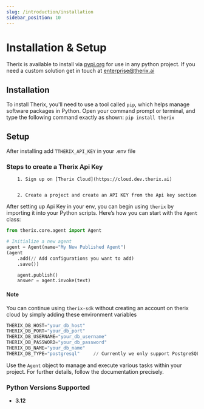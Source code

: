 ```yaml
---
slug: /introduction/installation
sidebar_position: 10
---
```


# Installation & Setup

Therix is available to install via [pypi.org](https://pypi.org/) for use in any python project. 
If you need a custom solution get in touch at [enterprise@therix.ai](mailto:enterprise@therix.ai)


## Installation
To install Therix, you'll need to use a tool called `pip`, which helps manage software packages in Python. Open your command prompt or terminal, and type the following command exactly as shown:
`pip install therix` 


## Setup 

After installing add `TTHERIX_API_KEY` in your .env file 


### Steps to create a Therix Api Key

        1. Sign up on [Therix Cloud](https://cloud.dev.therix.ai)


        2. Create a project and create an API KEY from the Api key section


After setting up Api Key in your env, you can begin using `therix` by importing it into your Python scripts. Here’s how you can start with the `Agent` class:

```python
from therix.core.agent import Agent

# Initialize a new agent
agent = Agent(name="My New Published Agent")
(agent
    .add(// Add configurations you want to add)
    .save())

    agent.publish()
    answer = agent.invoke(text)
```


#### Note

You can continue using `therix-sdk` without creating an account on therix cloud by simply adding these environment variables 

```python
THERIX_DB_HOST="your_db_host"
THERIX_DB_PORT="your_db_port"
THERIX_DB_USERNAME="your_db_username"
THERIX_DB_PASSWORD="your_db_password"
THERIX_DB_NAME="your_db_name"
THERIX_DB_TYPE="postgresql"     // Currently we only support PostgreSQL 
```


Use the `Agent` object to manage and execute various tasks within your project. For further details, follow the documentation precisely.

### Python Versions Supported

- **3.12**


<!-- ### Optional ENV VARS

Cache, etc -->